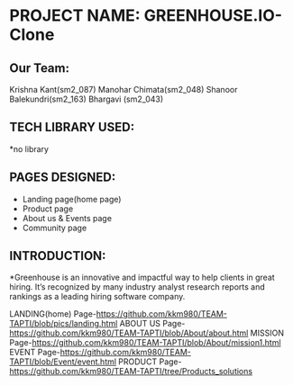 # PROJECT NAME: GREENHOUSE.IO-Clone

## Our Team:
Krishna Kant(sm2_087)
Manohar Chimata(sm2_048)
Shanoor Balekundri(sm2_163)
Bhargavi (sm2_043)

## TECH LIBRARY USED:
*no library
## PAGES DESIGNED:
* Landing page(home page)
* Product page
* About us & Events page
* Community page

## INTRODUCTION:
*Greenhouse is an innovative and impactful way to help clients in great hiring.
It’s recognized by many industry analyst research reports and rankings as a leading hiring software company.

LANDING(home) Page-https://github.com/kkm980/TEAM-TAPTI/blob/pics/landing.html
ABOUT US Page-https://github.com/kkm980/TEAM-TAPTI/blob/About/about.html
MISSION Page-https://github.com/kkm980/TEAM-TAPTI/blob/About/mission1.html
EVENT Page-https://github.com/kkm980/TEAM-TAPTI/blob/Event/event.html
PRODUCT Page-https://github.com/kkm980/TEAM-TAPTI/tree/Products_solutions
